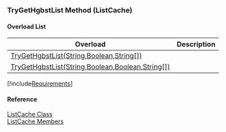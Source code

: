 ﻿### TryGetHgbstList Method (ListCache)

#### Overload List

| Overload | Description |
| --- | --- |
| [TryGetHgbstList(String,Boolean,String\[\])](fcSDK~FChoice.Foundation.Clarify.ListCache~TryGetHgbstList(String,Boolean,String[]).md) |   |
| [TryGetHgbstList(String,Boolean,Boolean,String\[\])](fcSDK~FChoice.Foundation.Clarify.ListCache~TryGetHgbstList(String,Boolean,Boolean,String[]).md) |   |

[!include[Requirements](../partials/requirements.md)]



#### Reference

[ListCache Class](fcSDK~FChoice.Foundation.Clarify.ListCache.md)  
[ListCache Members](fcSDK~FChoice.Foundation.Clarify.ListCache_members.md)